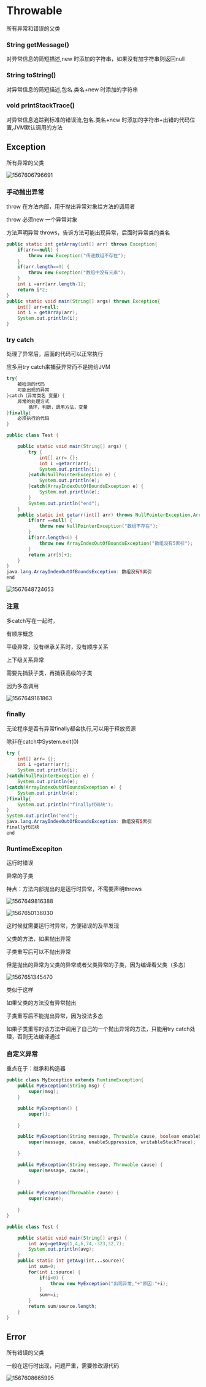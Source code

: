# Throwable

所有异常和错误的父类

### String getMessage()

对异常信息的简短描述,new 时添加的字符串，如果没有加字符串则返回null

### String toString()

对异常信息的简短描述,包名.类名+new 时添加的字符串

### void printStackTrace()

对异常信息追踪到标准的错误流,包名.类名+new 时添加的字符串+出错的代码位置,JVM默认调用的方法

## Exception

所有异常的父类



![1567606796691](异常.assets/1567606796691.png)

### 手动抛出异常

throw 在方法内部，用于抛出异常对象给方法的调用者

throw 必须new 一个异常对象

方法声明异常 throws，告诉方法可能出现异常，后面时异常类的类名

```java
public static int getArray(int[] arr) throws Exception{
    if(arr==null) {
        throw new Exception("传递数组不存在");
    }
    if(arr.length==0) {
        throw new Exception("数组中没有元素");
    }
    int i =arr[arr.length-1];
    return i*2;
}
public static void main(String[] args) throws Exception{
    int[] arr=null;
    int i = getArray(arr);
    System.out.println(i);
}
```

### try catch

处理了异常后，后面的代码可以正常执行

应多用try catch来捕获异常而不是抛给JVM

```java
try{
    被检测的代码
    可能出现的异常
}catch（异常类名 变量）{
    异常的处理方式
        循环，判断，调用方法，变量
}finally{
    必须执行的代码
}
```

```java
public class Test {

	public static void main(String[] args) {	
		try {
			int[] arr= {};
			int i =getarr(arr);
			System.out.println(i);
		}catch(NullPointerException e) {
			System.out.println(e);
		}catch(ArrayIndexOutOfBoundsException e) {
			System.out.println(e);
		}
		System.out.println("end");
	}
	public static int getarr(int[] arr) throws NullPointerException,ArrayIndexOutOfBoundsException{
		if(arr ==null) {
			throw new NullPointerException("数组不存在");
		}
		if(arr.length<6) {
			throw new ArrayIndexOutOfBoundsException("数组没有5索引");
		}
		return arr[5]+1;
	}
}
java.lang.ArrayIndexOutOfBoundsException: 数组没有5索引
end
```

![1567648724653](异常.assets/1567648724653.png)

### 注意

多catch写在一起时，

有顺序概念

平级异常，没有继承关系时，没有顺序关系

上下级关系异常

需要先捕获子类，再捕获高级的子类

因为多态调用

![1567649161863](异常.assets/1567649161863.png)

### finally

无论程序是否有异常finally都会执行,可以用于释放资源

除非在catch中System.exit(0)

```java
try {
    int[] arr= {};
    int i =getarr(arr);
    System.out.println(i);
}catch(NullPointerException e) {
    System.out.println(e);
}catch(ArrayIndexOutOfBoundsException e) {
    System.out.println(e);
}finally{
    System.out.println("finally代码块");
}
System.out.println("end");
java.lang.ArrayIndexOutOfBoundsException: 数组没有5索引
finally代码块
end
```
### RuntimeExcepiton

运行时错误

异常的子类

特点：方法内部抛出的是运行时异常，不需要声明throws 

![1567649816388](异常.assets/1567649816388.png)

![1567650136030](异常.assets/1567650136030.png)

这时候就需要运行时异常，方便错误的及早发现

父类的方法，如果抛出异常

子类重写后可以不抛出异常

但是抛出的异常为父类的异常或者父类异常的子类，因为编译看父类（多态）

![1567651345470](异常.assets/1567651345470.png)

类似于这样

如果父类的方法没有异常抛出

子类重写后不能抛出异常，因为没法多态

如果子类重写的该方法中调用了自己的一个抛出异常的方法，只能用try catch处理，否则无法编译通过

### 自定义异常

重点在于：继承和构造器

```java
public class MyException extends RuntimeException{
	public MyException(String msg) {
		super(msg);
	}

	public MyException() {
		super();
		
	}

	public MyException(String message, Throwable cause, boolean enableSuppression, boolean writableStackTrace) {
		super(message, cause, enableSuppression, writableStackTrace);
		
	}

	public MyException(String message, Throwable cause) {
		super(message, cause);
		
	}

	public MyException(Throwable cause) {
		super(cause);
		
	}
}

public class Test {

	public static void main(String[] args) {
		int avg=getAvg(1,4,6,74,-323,32,7);
		System.out.println(avg);
	}
	public static int getAvg(int...source){
		int sum=0;
		for(int i:source) {
			if(i<0) {
				throw new MyException("出现异常,"+"原因:"+i);
			}
			sum+=i;
		}
		return sum/source.length;
	}
}
```



## Error

所有错误的父类

一般在运行时出现，问题严重，需要修改源代码

![1567608665995](异常.assets/1567608665995.png)

